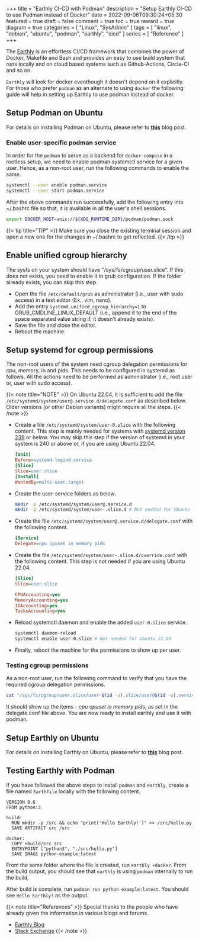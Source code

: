 +++
title = "Earthly CI-CD with Podman"
description = "Setup Earthly CI-CD to use Podman instead of Docker"
date = 2022-09-06T09:30:24+05:30
featured = true
draft = false
comment = true
toc = true
reward = true
diagram = true
categories = [
  "Linux",
  "SysAdmin"
]
tags = [
  "linux",
  "debian",
  "ubuntu",
  "podman",
  "earthly",
  "cicd"
]
series = [
  "Reference"
]
+++

The [Earthly](https://earthly.dev/) is an effortless CI/CD framework that combines the power of Docker, Makefile and
Bash and provides an easy to use build system that runs locally and on cloud based systems such as Github-Actions,
Circle-CI and so on.

`Earthly` will look for docker eventhough it doesn't depend on it explicitly. For those who prefer `podman` as an alternate
to using `docker` the following guide will help in setting up Earthly to use podman instead of docker.

## Setup Podman on Ubuntu

For details on installing Podman on Ubuntu, please refer to [__this__](https://www.ravihara.in/en/posts/setup-apt-podman/)
blog post.

### Enable user-specific podman service

In order for the `podman` to serve as a backend for `docker-compose` in a rootless setup, we need to enable podman systemctl
service for a given user. Hence, as a non-root user, run the following commands to enable the same.

````bash
systemctl --user enable podman.service
systemctl --user start podman.service
````

After the above commands run successfully, add the following entry into ~/.bashrc file so that, it is available in
all the user's shell sessions.

````bash
export DOCKER_HOST=unix://${XDG_RUNTIME_DIR}/podman/podman.sock
````

{{< tip title="TIP" >}}
Make sure you close the existing terminal session and open a new one for the changes in ~/.bashrc to get reflected.
{{< /tip >}}

## Enable unified cgroup hierarchy

The sysfs on your system should have "/sys/fs/cgroup/user.slice". If this does not exists, you need to enable it in grub
configuration. If the folder already exists, you can skip this step.

* Open the file `/etc/default/grub` as administrator (i.e., user with sudo access) in a text editor (Ex., vim, nano).
* Add the entry `systemd.unified_cgroup_hierarchy=1` to GRUB_CMDLINE_LINUX_DEFAULT (i.e., append it to the end of the
  space separated value string if, it doesn't already exists).
* Save the file and close the editor.
* Reboot the machine.

## Setup systemd for cgroup permissions

The non-root users of the system need cgroup delegation permissions for cpu, memory, io and pids. This needs to be
configured in systemd as follows. All the actions need to be performed as administrator (i.e., root user or,
user with sudo access).

{{< note title="NOTE" >}}
On Ubuntu 22.04, it is sufficient to add the file `/etc/systemd/system/user@.service.d/delegate.conf` as described below.
Older versions (or other Debian variants) might require all the steps.
{{< /note >}}

* Create a file `/etc/systemd/system/user-0.slice` with the following content. This step is mainly needed for systems
  with [systemd version 239](https://github.com/systemd/systemd/issues/9578) or below. You may skip this step if the
  version of systemd in your system is 240 or above or, if you are using Ubuntu 22.04.

  ````ini
  [Unit]
  Before=systemd-logind.service
  [Slice]
  Slice=user.slice
  [Install]
  WantedBy=multi-user.target
  ````

* Create the user-service folders as below.
  
  ````bash
  mkdir -p /etc/systemd/system/user@.service.d
  mkdir -p /etc/systemd/system/user-.slice.d # Not needed for Ubuntu 22.04
  ````

* Create the file `/etc/systemd/system/user@.service.d/delegate.conf` with the following content.
  
  ````ini
  [Service]
  Delegate=cpu cpuset io memory pids
  ````

* Create the file `/etc/systemd/system/user-.slice.d/override.conf` with the following content. This step is not
  needed if you are using Ubuntu 22.04.
  
  ````ini
  [Slice]
  Slice=user.slice

  CPUAccounting=yes
  MemoryAccounting=yes
  IOAccounting=yes
  TasksAccounting=yes
  ````

* Reload systemctl daemon and enable the added `user-0.slice` service.
  
  ````bash
  systemctl daemon-reload
  systemctl enable user-0.slice # Not needed for Ubuntu 22.04
  ````

* Finally, reboot the machine for the permissions to show up per user.

### Testing cgroup permissions

As a non-root user, run the following command to verify that you have the required cgroup delegation permissions.

````bash
cat "/sys/fs/cgroup/user.slice/user-$(id -u).slice/user@$(id -u).service/cgroup.controllers"
````

It should show up the items - _cpu cpuset io memory pids_, as set in the delegate.conf file above. You are now ready to
install earthly and use it with podman.

## Setup Earthly on Ubuntu

For details on installing Earthly on Ubuntu, please refer to [__this__](https://www.ravihara.in/en/posts/setup-apt-earthly/)
blog post.

## Testing Earthly with Podman

If you have followed the above steps to install `podman` and `earthly`, create a file named `Earthfile` locally with
the following content.

````docker
VERSION 0.6
FROM python:3

build:
  RUN mkdir -p /src && echo "print('Hello Earthly!')" >> /src/hello.py
  SAVE ARTIFACT src /src

docker:
  COPY +build/src src
  ENTRYPOINT ["python3", "./src/hello.py"]
  SAVE IMAGE python-example:latest
````

From the same folder where the file is created, run `earthly +docker`. From the build output, you should see
that `earthly` is using `podman` internally to run the build.

After build is complete, run `podman run python-example:latest`. You should see `Hello Earthly!` as the output.

{{< note title="References" >}}
Special thanks to the people who have already given the information in various blogs and forums.

* [Earthly Blog](https://earthly.dev/blog/earthly-podman/)
* [Stack Exchange](https://unix.stackexchange.com/a/625079/540328)
{{< /note >}}

